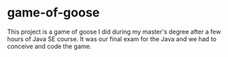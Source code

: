 # game-of-goose
This project is a game of goose I did during my master's degree after a few hours of Java SE course. It was our final exam for the Java and we had to conceive and code the game.
